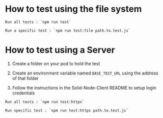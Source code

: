 # How to test using the file system

    Run all tests : `npm run test`

    Run a specific test : `npm run test:file path.to.test.js`


# How to test using a Server

  1. Create a folder on your pod to hold the test

  2. Create an environment variable named `BASE_TEST_URL` using the address of that folder

  3. Follow the instructions in the Solid-Node-Client README to setup login credentials

    Run all tests : `npm run test:https`

    Run specific test : `npm run test:https path.to.test.js`